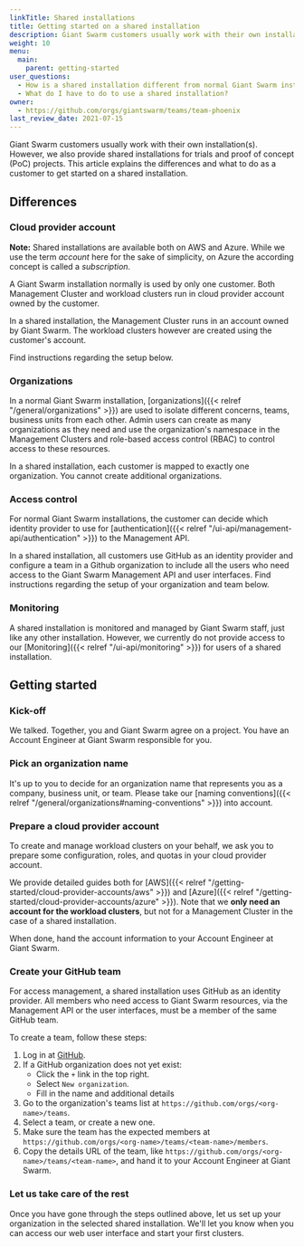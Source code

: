 ```yaml
---
linkTitle: Shared installations
title: Getting started on a shared installation
description: Giant Swarm customers usually work with their own installation(s). However, we also provide shared installations for trials and proof of concept (PoC) projects. This article explains the differences and what to do as a customer to get started on a shared installation.
weight: 10
menu:
  main:
    parent: getting-started
user_questions:
  - How is a shared installation different from normal Giant Swarm installations?
  - What do I have to do to use a shared installation?
owner:
  - https://github.com/orgs/giantswarm/teams/team-phoenix
last_review_date: 2021-07-15
---
```


Giant Swarm customers usually work with their own installation(s). However, we also provide shared installations for trials and proof of concept (PoC) projects. This article explains the differences and what to do as a customer to get started on a shared installation.

## Differences

### Cloud provider account

**Note:** Shared installations are available both on AWS and Azure. While we use the term _account_ here for the sake of simplicity, on Azure the according concept is called a _subscription_.

A Giant Swarm installation normally is used by only one customer. Both Management Cluster and workload clusters run in cloud provider account owned by the customer.

In a shared installation, the Management Cluster runs in an account owned by Giant Swarm. The workload clusters however are created using the customer's account.

Find instructions regarding the setup below.

### Organizations

In a normal Giant Swarm installation, [organizations]({{< relref "/general/organizations" >}}) are used to isolate different concerns, teams, business units from each other. Admin users can create as many organizations as they need and use the organization's namespace in the Management Clusters and role-based access control (RBAC) to control access to these resources.

In a shared installation, each customer is mapped to exactly one organization. You cannot create additional organizations.

### Access control

For normal Giant Swarm installations, the customer can decide which identity provider to use for [authentication]({{< relref "/ui-api/management-api/authentication" >}}) to the Management API.

In a shared installation, all customers use GitHub as an identity provider and configure a team in a Github organization to include all the users who need access to the Giant Swarm Management API and user interfaces. Find instructions regarding the setup of your organization and team below.

### Monitoring

A shared installation is monitored and managed by Giant Swarm staff, just like any other installation. However, we currently do not provide access to our [Monitoring]({{< relref "/ui-api/monitoring" >}}) for users of a shared installation.

## Getting started

### Kick-off

We talked. Together, you and Giant Swarm agree on a project. You have an Account Engineer at Giant Swarm responsible for you.

### Pick an organization name

It's up to you to decide for an organization name that represents you as a company, business unit, or team. Please take our [naming conventions]({{< relref "/general/organizations#naming-conventions" >}}) into account.

### Prepare a cloud provider account

To create and manage workload clusters on your behalf, we ask you to prepare some configuration, roles, and quotas in your cloud provider account.

We provide detailed guides both for [AWS]({{< relref "/getting-started/cloud-provider-accounts/aws" >}}) and [Azure]({{< relref "/getting-started/cloud-provider-accounts/azure" >}}). Note that we **only need an account for the workload clusters**, but not for a Management Cluster in the case of a shared installation.

When done, hand the account information to your Account Engineer at Giant Swarm.

### Create your GitHub team

For access management, a shared installation uses GitHub as an identity provider. All members who need access to Giant Swarm resources, via the Management API or the user interfaces, must be a member of the same GitHub team.

To create a team, follow these steps:

1. Log in at [GitHub](https://github.com/).
2. If a GitHub organization does not yet exist:
    - Click the `+` link in the top right.
    - Select `New organization`.
    - Fill in the name and additional details
3. Go to the organization's teams list at `https://github.com/orgs/<org-name>/teams`.
4. Select a team, or create a new one.
5. Make sure the team has the expected members at `https://github.com/orgs/<org-name>/teams/<team-name>/members`.
6. Copy the details URL of the team, like `https://github.com/orgs/<org-name>/teams/<team-name>`, and hand it to your Account Engineer at Giant Swarm.

### Let us take care of the rest

Once you have gone through the steps outlined above, let us set up your organization in the selected shared installation. We'll let you know when you can access our web user interface and start your first clusters.
